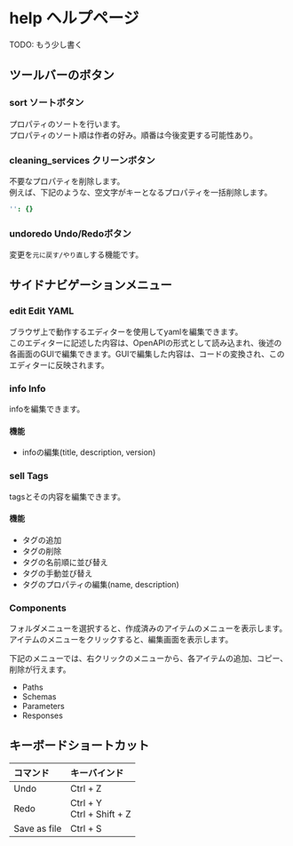 # <span class="material-icons inline">help</span> ヘルプページ

TODO: もう少し書く

## ツールバーのボタン

### <span class="material-icons">sort</span> ソートボタン
プロパティのソートを行います。<br>
プロパティのソート順は作者の好み。順番は今後変更する可能性あり。

### <span class="material-icons">cleaning_services</span> クリーンボタン
不要なプロパティを削除します。<br>
例えば、下記のような、空文字がキーとなるプロパティを一括削除します。
```yaml
'': {}
```

### <span class="material-icons">undo</span><span class="material-icons">redo</span> Undo/Redoボタン
変更を`元に戻す/やり直し`する機能です。

## サイドナビゲーションメニュー

### <span class="material-icons">edit</span> Edit YAML
ブラウザ上で動作するエディターを使用してyamlを編集できます。<br>
このエディターに記述した内容は、OpenAPIの形式として読み込まれ、後述の各画面のGUIで編集できます。GUIで編集した内容は、コードの変換され、このエディターに反映されます。

### <span class="material-icons">info</span> Info
infoを編集できます。

#### 機能
- infoの編集(title, description, version)

### <span class="material-icons">sell</span> Tags
tagsとその内容を編集できます。

#### 機能
- タグの追加
- タグの削除
- タグの名前順に並び替え
- タグの手動並び替え
- タグのプロパティの編集(name, description)

### Components
フォルダメニューを選択すると、作成済みのアイテムのメニューを表示します。<br>
アイテムのメニューをクリックすると、編集画面を表示します。

下記のメニューでは、右クリックのメニューから、各アイテムの追加、コピー、削除が行えます。

- Paths
- Schemas
- Parameters
- Responses

## キーボードショートカット

| コマンド     | キーバインド                 |
| :----------- | :--------------------------- |
| Undo         | Ctrl + Z                     |
| Redo         | Ctrl + Y<br>Ctrl + Shift + Z |
| Save as file | Ctrl + S                     |
